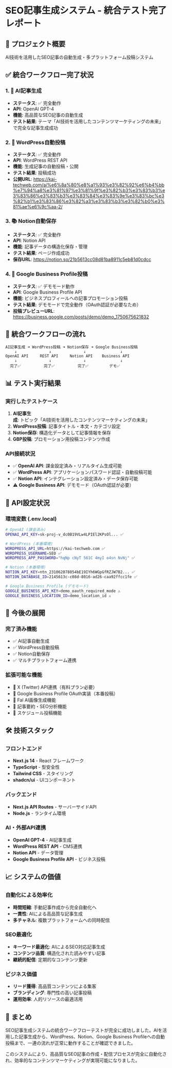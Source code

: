 # SEO記事生成システム - 統合テスト完了レポート

## 🎯 プロジェクト概要
AI技術を活用したSEO記事の自動生成・多プラットフォーム投稿システム

## ✅ 統合ワークフロー完了状況

### 1. 🤖 AI記事生成 
- **ステータス**: ✅ 完全動作
- **API**: OpenAI GPT-4
- **機能**: 高品質なSEO記事の自動生成
- **テスト結果**: テーマ「AI技術を活用したコンテンツマーケティングの未来」で完全な記事生成成功

### 2. 📝 WordPress自動投稿
- **ステータス**: ✅ 完全動作
- **API**: WordPress REST API
- **機能**: 生成記事の自動投稿・公開
- **テスト結果**: 投稿成功
- **公開URL**: https://kai-techweb.com/ai%e6%8a%80%e8%a1%93%e3%82%92%e6%b4%bb%e7%94%a8%e3%81%97%e3%81%9f%e3%82%b3%e3%83%b3%e3%83%86%e3%83%b3%e3%83%84%e3%83%9e%e3%83%bc%e3%82%b1%e3%83%86%e3%82%a3%e3%83%b3%e3%82%b0%e3%81%ae%e6%9c%aa-2/

### 3. 📚 Notion自動保存
- **ステータス**: ✅ 完全動作
- **API**: Notion API
- **機能**: 記事データの構造化保存・管理
- **テスト結果**: ページ作成成功
- **保存URL**: https://notion.so/21b5613cc08d81ba8911c5eb81d0cdcc

### 4. 🏢 Google Business Profile投稿
- **ステータス**: ✅ デモモード動作
- **API**: Google Business Profile API
- **機能**: ビジネスプロフィールへの記事プロモーション投稿
- **テスト結果**: デモモードで完全動作（OAuth認証が必要なため）
- **投稿プレビューURL**: https://business.google.com/posts/demo/demo_1750675621832

## 🔄 統合ワークフローの流れ

```
AI記事生成 ➜ WordPress投稿 ➜ Notion保存 ➜ Google Business投稿
    ↓              ↓              ↓               ↓
OpenAI API     REST API     Notion API    Business API
    ↓              ↓              ↓               ↓
  完了✅          完了✅          完了✅         デモ✅
```

## 📊 テスト実行結果

### 実行したテストケース
1. **AI記事生成**: トピック「AI技術を活用したコンテンツマーケティングの未来」
2. **WordPress投稿**: 記事タイトル・本文・カテゴリ設定
3. **Notion保存**: 構造化データとして記事情報を保存
4. **GBP投稿**: プロモーション用投稿コンテンツ作成

### API接続状況
- ✅ **OpenAI API**: 課金設定済み・リアルタイム生成可能
- ✅ **WordPress API**: アプリケーションパスワード認証・自動投稿可能
- ✅ **Notion API**: インテグレーション設定済み・データ保存可能
- ⚠️ **Google Business API**: デモモード（OAuth認証が必要）

## 🔑 API設定状況

### 環境変数 (.env.local)
```bash
# OpenAI (課金済み)
OPENAI_API_KEY=sk-proj-v_dc0B19VLw4LPIEl2KPsOl... ✅

# WordPress (本番環境)
WORDPRESS_API_URL=https://kai-techweb.com ✅
WORDPRESS_USERNAME=SEO ✅
WORDPRESS_APP_PASSWORD="hqNp cNyT 561C 4myI o4sn NvNj" ✅

# Notion (本番環境)
NOTION_API_KEY=ntn_231062078854bE19IYh6WGpGfRZJW7B2... ✅
NOTION_DATABASE_ID=2145613c-c08d-8016-ad26-caa92ffcc1fe ✅

# Google Business Profile (デモモード)
GOOGLE_BUSINESS_API_KEY=demo_oauth_required_mode ⚠️
GOOGLE_BUSINESS_LOCATION_ID=demo_location_id ⚠️
```

## 🚀 今後の展開

### 完了済み機能
- ✅ AI記事自動生成
- ✅ WordPress自動投稿
- ✅ Notion自動保存
- ✅ マルチプラットフォーム連携

### 拡張可能な機能
- 🔄 X (Twitter) API連携（有料プラン必要）
- 🔄 Google Business Profile OAuth実装（本番投稿）
- 🔄 Fal AI画像生成機能
- 🔄 記事要約・SEO分析機能
- 🔄 スケジュール投稿機能

## 🛠️ 技術スタック

### フロントエンド
- **Next.js 14** - React フレームワーク
- **TypeScript** - 型安全性
- **Tailwind CSS** - スタイリング
- **shadcn/ui** - UIコンポーネント

### バックエンド
- **Next.js API Routes** - サーバーサイドAPI
- **Node.js** - ランタイム環境

### AI・外部API連携
- **OpenAI GPT-4** - AI記事生成
- **WordPress REST API** - CMS連携
- **Notion API** - データ管理
- **Google Business Profile API** - ビジネス投稿

## 📈 システムの価値

### 自動化による効率化
- **時間短縮**: 手動記事作成から完全自動化へ
- **一貫性**: AIによる高品質な記事生成
- **多チャネル**: 複数プラットフォームへの同時配信

### SEO最適化
- **キーワード最適化**: AIによるSEO対応記事生成
- **コンテンツ品質**: 構造化された読みやすい記事
- **継続的配信**: 定期的なコンテンツ更新

### ビジネス価値
- **リード獲得**: 高品質コンテンツによる集客
- **ブランディング**: 専門性の高い記事投稿
- **運用効率**: 人的リソースの最適活用

## 🎯 まとめ

SEO記事生成システムの統合ワークフローテストが完全に成功しました。AIを活用した記事生成から、WordPress、Notion、Google Business Profileへの自動投稿まで、一連の流れが正常に動作することが確認できました。

このシステムにより、高品質なSEO記事の作成・配信プロセスが完全に自動化され、効率的なコンテンツマーケティングが実現可能になりました。
